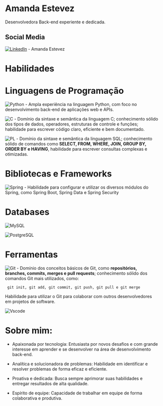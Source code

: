 # Amanda Estevez
Desenvolvedora Back-end experiente e dedicada.


## Social Media

[![LinkedIn](https://img.shields.io/badge/LinkedIn-8393b6?style=for-the-badge&logo=linkedin&logoColor=white)](https://www.linkedin.com/in/amandaestevez/) - Amanda Estevez



# Habilidades




# Linguagens de Programação

![Python](https://img.shields.io/badge/python-3670A0?style=for-the-badge&logo=python&logoColor=ffdd54) - Ampla experiência na linguagem Python, com foco no desenvolvimento back-end de aplicações web e APIs.

![C](https://img.shields.io/badge/C-00599C?style=for-the-badge&logo=c&logoColor=white) - Domínio da sintaxe e semântica da linguagem C; conhecimento sólido dos tipos de dados, operadores, estruturas de controle e funções; habilidade para escrever código claro, eficiente e bem documentado.

![PL](https://img.shields.io/badge/PL%2FSQL-FFFFFF?style=for-the-badge&logo=oracle&logoColor=FF0000&labelColor=FFFFFF&color=FF0000) - Domínio da sintaxe e semântica da linguagem SQL; conhecimento sólido de comandos como **SELECT, FROM, WHERE, JOIN, GROUP BY, ORDER BY e HAVING**, habilidade para escrever consultas complexas e otimizadas.




# Bibliotecas e Frameworks

![Spring](https://img.shields.io/badge/spring-%236DB33F.svg?style=for-the-badge&logo=spring&logoColor=white) - Habilidade para configurar e utilizar os diversos módulos do Spring, como Spring Boot, Spring Data e Spring Security




# Databases

![MySQL](https://img.shields.io/badge/MySQL-00000F?style=for-the-badge&logo=mysql&logoColor=white)

![PostgreSQL](https://img.shields.io/badge/PostgreSQL-000?style=for-the-badge&logo=postgresql)




# Ferramentas

![Git](https://img.shields.io/badge/GIT-E44C30?style=for-the-badge&logo=git&logoColor=white) - Domínio dos conceitos básicos de Git, como **repositórios, branches, commits, merges e pull requests**; conhecimento sólido dos comandos Git mais utilizados, como:

```
 git init, git add, git commit, git push, git pull e git merge 
 ```
 
Habilidade para utilizar o Git para colaborar com outros desenvolvedores em projetos de software.


![Vscode](https://img.shields.io/badge/Vscode-007ACC?style=for-the-badge&logo=visual-studio-code&logoColor=white)




# Sobre mim:

- Apaixonada por tecnologia: Entusiasta por novos desafios e com grande interesse em aprender e se desenvolver na área de desenvolvimento back-end.

- Analítica e solucionadora de problemas: Habilidade em identificar e resolver problemas de forma eficaz e eficiente.

- Proativa e dedicada: Busca sempre aprimorar suas habilidades e entregar resultados de alta qualidade.

- Espírito de equipe: Capacidade de trabalhar em equipe de forma colaborativa e produtiva.
